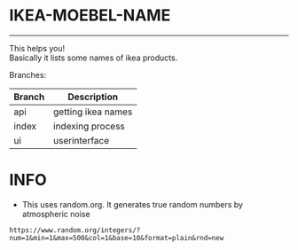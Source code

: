 # IKEA-MOEBEL-NAME
***
This helps you!  
Basically it lists some names of ikea products.

Branches:  

|Branch    |Description         |
|----------|--------------------|
|api       |getting ikea names  |
|index     |indexing process    |
|ui        |userinterface       |

# INFO 

 - This uses random.org. It generates true random numbers by atmospheric noise
```
https://www.random.org/integers/?num=1&min=1&max=500&col=1&base=10&format=plain&rnd=new  
```
